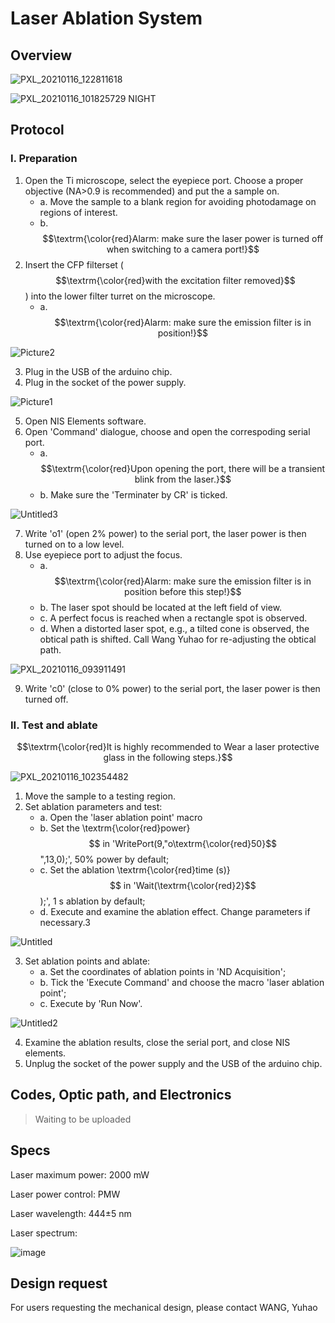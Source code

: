 # Laser Ablation System

## Overview

![PXL_20210116_122811618](https://github.com/user-attachments/assets/a9a11b88-22a8-4542-b2ad-aaf597c6c314)

![PXL_20210116_101825729 NIGHT](https://github.com/user-attachments/assets/9f4128fd-db88-46f0-90fd-548bb6b7900a)

## Protocol

### I. Preparation

1. Open the Ti microscope, select the eyepiece port. Choose a proper objective (NA>0.9 is recommended) and put the a sample on.
   - a. Move the sample to a blank region for avoiding photodamage on regions of interest.
   - b. $$\textrm{\color{red}Alarm: make sure the laser power is turned off when switching to a camera port!}$$
2. Insert the CFP filterset ($$\textrm{\color{red}with the excitation filter removed}$$) into the lower filter turret on the microscope.
   - a. $$\textrm{\color{red}Alarm: make sure the emission filter is in position!}$$

![Picture2](https://github.com/user-attachments/assets/2a06cfac-42ba-4ed0-ba48-14d3c8f89dc9)

3. Plug in the USB of the arduino chip.
4. Plug in the socket of the power supply.

![Picture1](https://github.com/user-attachments/assets/34157b23-700f-4e10-b452-0e6b37260c7e)

5. Open NIS Elements software.
6. Open 'Command' dialogue, choose and open the correspoding serial port.
   - a. $$\textrm{\color{red}Upon opening the port, there will be a transient blink from the laser.}$$
   - b. Make sure the 'Terminater by CR' is ticked.

![Untitled3](https://github.com/user-attachments/assets/1ea46ebc-1389-4367-a34b-7b1f5a8c034d)

7. Write 'o1' (open 2% power) to the serial port, the laser power is then turned on to a low level.
8. Use eyepiece port to adjust the focus.
   * a. $$\textrm{\color{red}Alarm: make sure the emission filter is in position before this step!}$$
   * b. The laser spot should be located at the left field of view.
   * c. A perfect focus is reached when a rectangle spot is observed.
   * d. When a distorted laser spot, e.g., a tilted cone is observed, the obtical path is shifted. Call Wang Yuhao for re-adjusting the obtical path.

![PXL_20210116_093911491](https://github.com/user-attachments/assets/9eb7ad67-dc27-4471-a4fa-c21349ffaf8e)

9. Write 'c0' (close to 0% power) to the serial port, the laser power is then turned off.

### II. Test and ablate

$$\textrm{\color{red}It is highly recommended to Wear a laser protective glass in the following steps.}$$

![PXL_20210116_102354482](https://github.com/user-attachments/assets/ac2e5df5-7985-49fb-bc2a-621be176701e)

1. Move the sample to a testing region.
2. Set ablation parameters and test:
   * a. Open the 'laser ablation point' macro
   * b. Set the \textrm{\color{red}power}$$ in 'WritePort(9,"o\textrm{\color{red}50}$$",13,0);', 50% power by default;
   * c. Set the ablation \textrm{\color{red}time (s)}$$ in 'Wait(\textrm{\color{red}2}$$);', 1 s ablation by default;
   * d. Execute and examine the ablation effect. Change parameters if necessary.3

![Untitled](https://github.com/user-attachments/assets/59785dd8-f2ff-42b9-a869-5ca80454be7b)

3. Set ablation points and ablate:
   * a. Set the coordinates of ablation points in 'ND Acquisition';
   * b. Tick the 'Execute Command' and choose the macro 'laser ablation point';
   * c. Execute by 'Run Now'.

![Untitled2](https://github.com/user-attachments/assets/8335de8d-4601-4f0e-b91a-91a6da668801)

4. Examine the ablation results, close the serial port, and close NIS elements.
5. Unplug the socket of the power supply and the USB of the arduino chip.

## Codes, Optic path, and Electronics
> Waiting to be uploaded

## Specs

Laser maximum power: 2000 mW

Laser power control: PMW

Laser wavelength: 444±5 nm

Laser spectrum:

![image](https://github.com/user-attachments/assets/d86ed525-45ed-4732-a809-a3385f373018)

## Design request
For users requesting the mechanical design, please contact WANG, Yuhao

